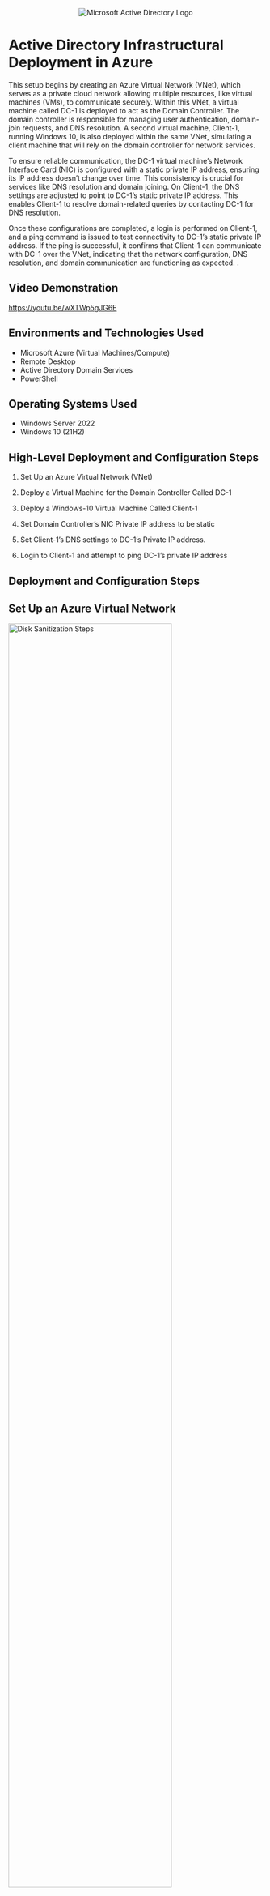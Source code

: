 <p align="center">
<img src="https://i.imgur.com/pU5A58S.png" alt="Microsoft Active Directory Logo"/>
</p>

<h1>Active Directory Infrastructural Deployment in Azure</h1>
This setup begins by creating an Azure Virtual Network (VNet), which serves as a private cloud network allowing multiple resources, like virtual machines (VMs), to communicate securely. Within this VNet, a virtual machine called DC-1 is deployed to act as the Domain Controller. The domain controller is responsible for managing user authentication, domain-join requests, and DNS resolution. A second virtual machine, Client-1, running Windows 10, is also deployed within the same VNet, simulating a client machine that will rely on the domain controller for network services.


To ensure reliable communication, the DC-1 virtual machine’s Network Interface Card (NIC) is configured with a static private IP address, ensuring its IP address doesn’t change over time. This consistency is crucial for services like DNS resolution and domain joining. On Client-1, the DNS settings are adjusted to point to DC-1’s static private IP address. This enables Client-1 to resolve domain-related queries by contacting DC-1 for DNS resolution.


Once these configurations are completed, a login is performed on Client-1, and a ping command is issued to test connectivity to DC-1’s static private IP address. If the ping is successful, it confirms that Client-1 can communicate with DC-1 over the VNet, indicating that the network configuration, DNS resolution, and domain communication are functioning as expected.
.<br />


<h2>Video Demonstration</h2>

https://youtu.be/wXTWp5gJG6E

<h2>Environments and Technologies Used</h2>

- Microsoft Azure (Virtual Machines/Compute)
- Remote Desktop
- Active Directory Domain Services
- PowerShell

<h2>Operating Systems Used </h2>

- Windows Server 2022
- Windows 10 (21H2)

<h2>High-Level Deployment and Configuration Steps</h2>

1. Set Up an Azure Virtual Network (VNet)

2. Deploy a Virtual Machine for the Domain Controller Called DC-1

3. Deploy a Windows-10 Virtual Machine Called Client-1

4. Set Domain Controller’s NIC Private IP address to be static

5. Set Client-1’s DNS settings to DC-1’s Private IP address.

6. Login to Client-1 and attempt to ping DC-1’s private IP address


<h2>Deployment and Configuration Steps</h2>

<h2>Set Up an Azure Virtual Network</h2>
<p>
<img src="https://i.imgur.com/DJmEXEB.png" height="80%" width="80%" alt="Disk Sanitization Steps"/>
</p>
<p>
In this step, an Azure Virtual Network (VNet) is created to provide a secure, isolated environment where all the Active Directory components can communicate. The VNet is configured with subnets to organize network traffic, and network settings such as IP address ranges, DNS servers, and security rules are defined to ensure smooth connectivity between resources. This setup acts as the foundation for deploying the Domain Controller (DC) and other necessary components.
</p>
<br />

<h2>Deploy a Virtual Machine for the Domain Controller Called DC-1</h2>
<p>
<img src="https://i.imgur.com/DJmEXEB.png" height="80%" width="80%" alt="Disk Sanitization Steps"/>
</p>
<p>
A virtual machine named DC-1 is deployed in Azure to serve as the domain controller, which is responsible for managing user authentication, enforcing security policies, handling directory services, and providing DNS resolution for the domain. This VM runs a Windows Server operating system with the Active Directory Domain Services (AD DS) role installed, enabling it to create and manage a domain where other devices, such as client machines, can join and authenticate. The domain controller becomes a central part of the network infrastructure, ensuring secure access and management of resources.
</p>
<br />

<h2>Deploy a Windows-10 Virtual Machine Called Client-1</h2>
<p>
<img src="https://i.imgur.com/DJmEXEB.png" height="80%" width="80%" alt="Disk Sanitization Steps"/>
</p>
<p>
A virtual machine named Client-1 running Windows 10 is deployed in Azure to simulate a typical client machine within the network. This VM will be used to test and demonstrate how client devices interact with the domain controller for services like authentication, DNS resolution, and network resource access. The client machine will be configured to join the domain managed by the domain controller and will rely on it for directory services and security policies.
</p>
<br />

<h2>Set Domain Controller’s NIC Private IP address to be static</h2>
<p>
<img src="https://i.imgur.com/DJmEXEB.png" height="80%" width="80%" alt="Disk Sanitization Steps"/>
</p>
<p>
The Domain Controller's Network Interface Card (NIC) private IP address is set to static to prevent it from changing over time, ensuring a consistent and reliable IP address for network communication, DNS resolution, and other services that rely on the Domain Controller. This is important for maintaining connectivity with client machines and ensuring that services like Active Directory and DNS continue to function properly without interruption due to IP address changes.
</p>
<br />

<h2>Set Client-1’s DNS settings to DC-1’s Private IP address.</h2>
<p>
<img src="https://i.imgur.com/DJmEXEB.png" height="80%" width="80%" alt="Disk Sanitization Steps"/>
</p>
<p>
Client-1's DNS settings are configured to use DC-1’s private IP address, ensuring that the client machine queries the Domain Controller for DNS resolution. This allows Client-1 to resolve domain names, authenticate users, and access network resources by relying on the domain controller’s DNS services, which are essential for proper communication and functionality within the domain. This setup ensures that the client machine can find and interact with the domain controller for directory services and other domain-related tasks.
</p>
<br />

<h2>Login to Client-1 and attempt to ping DC-1’s private IP address</h2>
<p>
<img src="https://i.imgur.com/DJmEXEB.png" height="80%" width="80%" alt="Disk Sanitization Steps"/>
</p>
<p>
I logged in to Client-1 and open PowerShell to use the Test-Connection command (or the ping command) to ping DC-1’s private IP address, testing the network connectivity between the client machine and the domain controller. This step verifies that Client-1 can successfully reach DC-1 over the network, ensuring that the DNS settings are correct and that the client can communicate with the domain controller for authentication, directory services, and other domain-related functions. If the ping is successful, it confirms proper network configuration and connectivity between the two virtual machines.
</p>
<br />
